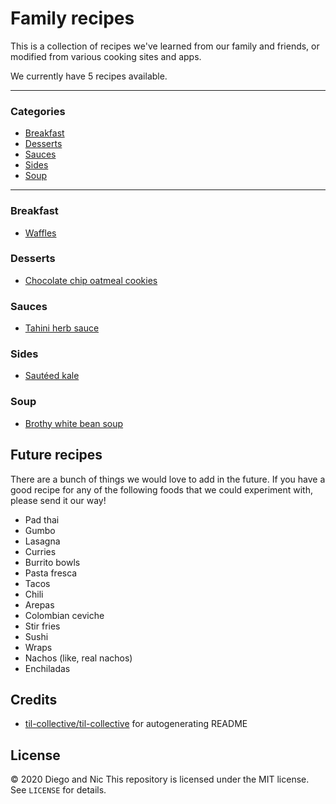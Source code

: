 # Family recipes
This is a collection of recipes we've learned from our family and friends, or modified
from various cooking sites and apps.

We currently have 5 recipes available.

---
### Categories
* [Breakfast](#breakfast)
* [Desserts](#desserts)
* [Sauces](#sauces)
* [Sides](#sides)
* [Soup](#soup)

---
### Breakfast

- [Waffles](breakfast/waffles.md)

### Desserts

- [Chocolate chip oatmeal cookies](desserts/chocolate-chip-oatmeal-cookies.md)

### Sauces

- [Tahini herb sauce](sauces/tahini-herb-sauce.md)

### Sides

- [Sautéed kale](sides/sauteed-kale.md)

### Soup

- [Brothy white bean soup](soup/brothy-white-bean-soup.md)

## Future recipes
There are a bunch of things we would love to add in the future. If you have a good recipe
for any of the following foods that we could experiment with, please send it our way!
- Pad thai
- Gumbo
- Lasagna
- Curries
- Burrito bowls
- Pasta fresca
- Tacos
- Chili
- Arepas
- Colombian ceviche
- Stir fries
- Sushi
- Wraps
- Nachos (like, real nachos)
- Enchiladas

## Credits
- [til-collective/til-collective](https://github.com/til-collective/til-collective)
for autogenerating README

## License
&copy; 2020 Diego and Nic
This repository is licensed under the MIT license. See `LICENSE` for details.
